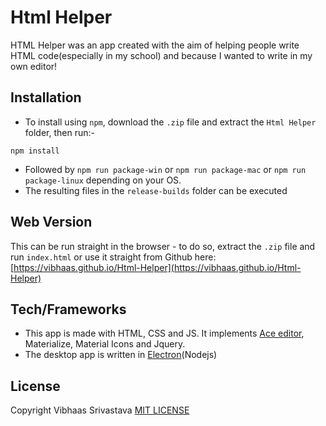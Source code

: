 # Html Helper

HTML Helper was an app created with the aim of helping people write HTML code(especially in my school) and because I wanted to write in my own editor!

## Installation

* To install using `npm`, download the `.zip` file and extract the `Html Helper` folder, then run:-
```
npm install
```
* Followed by `npm run package-win` or `npm run package-mac` or `npm run package-linux` depending on your OS.
* The resulting files in the `release-builds` folder can be executed

## Web Version

This can be run straight in the browser - to do so, extract the `.zip` file and run `index.html` or use it straight from Github here: [https://vibhaas.github.io/Html-Helper](https://vibhaas.github.io/Html-Helper)

## Tech/Frameworks
* This app is made with HTML, CSS and JS. It implements [Ace editor](https://ace.c9.io/), Materialize, Material Icons and Jquery.
* The desktop app is written in [Electron](https://electronjs.org/)(Nodejs)

## License
Copyright Vibhaas Srivastava [MIT LICENSE](https://choosealicense.com/licenses/mit/)
